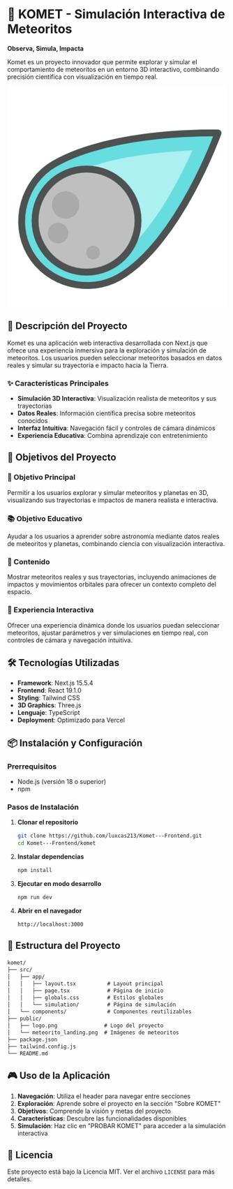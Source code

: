 # 🌟 KOMET - Simulación Interactiva de Meteoritos

**Observa, Simula, Impacta**

Komet es un proyecto innovador que permite explorar y simular el comportamiento de meteoritos en un entorno 3D interactivo, combinando precisión científica con visualización en tiempo real.

![Komet Logo](/komet/public/logo.png)

## 🎯 Descripción del Proyecto

Komet es una aplicación web interactiva desarrollada con Next.js que ofrece una experiencia inmersiva para la exploración y simulación de meteoritos. Los usuarios pueden seleccionar meteoritos basados en datos reales y simular su trayectoria e impacto hacia la Tierra.

### ✨ Características Principales

- **Simulación 3D Interactiva**: Visualización realista de meteoritos y sus trayectorias
- **Datos Reales**: Información científica precisa sobre meteoritos conocidos
- **Interfaz Intuitiva**: Navegación fácil y controles de cámara dinámicos
- **Experiencia Educativa**: Combina aprendizaje con entretenimiento

## 🚀 Objetivos del Proyecto

### 🎯 Objetivo Principal
Permitir a los usuarios explorar y simular meteoritos y planetas en 3D, visualizando sus trayectorias e impactos de manera realista e interactiva.

### 📚 Objetivo Educativo
Ayudar a los usuarios a aprender sobre astronomía mediante datos reales de meteoritos y planetas, combinando ciencia con visualización interactiva.

### 🌟 Contenido
Mostrar meteoritos reales y sus trayectorias, incluyendo animaciones de impactos y movimientos orbitales para ofrecer un contexto completo del espacio.

### 🚀 Experiencia Interactiva
Ofrecer una experiencia dinámica donde los usuarios puedan seleccionar meteoritos, ajustar parámetros y ver simulaciones en tiempo real, con controles de cámara y navegación intuitiva.

## 🛠️ Tecnologías Utilizadas

- **Framework**: Next.js 15.5.4
- **Frontend**: React 19.1.0
- **Styling**: Tailwind CSS
- **3D Graphics**: Three.js
- **Lenguaje**: TypeScript
- **Deployment**: Optimizado para Vercel

## 📦 Instalación y Configuración

### Prerrequisitos
- Node.js (versión 18 o superior)
- npm 

### Pasos de Instalación

1. **Clonar el repositorio**
   ```bash
   git clone https://github.com/luxcas213/Komet---Frontend.git
   cd Komet---Frontend/komet
   ```

2. **Instalar dependencias**
   ```bash
   npm install
   ```

3. **Ejecutar en modo desarrollo**
   ```bash
   npm run dev
   ```

4. **Abrir en el navegador**
   ```
   http://localhost:3000
   ```

## 📁 Estructura del Proyecto

```
komet/
├── src/
│   ├── app/
│   │   ├── layout.tsx          # Layout principal
│   │   ├── page.tsx            # Página de inicio
│   │   ├── globals.css         # Estilos globales
│   │   └── simulation/         # Página de simulación
│   └── components/             # Componentes reutilizables
├── public/
│   ├── logo.png               # Logo del proyecto
│   └── meteorito_landing.png  # Imágenes de meteoritos
├── package.json
├── tailwind.config.js
└── README.md
```

## 🎮 Uso de la Aplicación

1. **Navegación**: Utiliza el header para navegar entre secciones
2. **Exploración**: Aprende sobre el proyecto en la sección "Sobre KOMET"
3. **Objetivos**: Comprende la visión y metas del proyecto
4. **Características**: Descubre las funcionalidades disponibles
5. **Simulación**: Haz clic en "PROBAR KOMET" para acceder a la simulación interactiva


## 📄 Licencia

Este proyecto está bajo la Licencia MIT. Ver el archivo `LICENSE` para más detalles.

